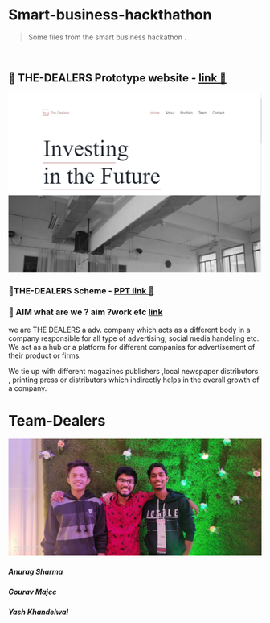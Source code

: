 # Smart-business-hackthathon
> Some files from the smart business hackathon .

<br>

## 🔷 THE-DEALERS Prototype website - [ link 🔎](https://bit.ly/381FWYJ)
<img alt="Team-Dealers" src="https://github.com/varuogm/smart-business-hackthathon/blob/master/dealersWEb.jpg?raw=true" width="800"/>

   ### 🔷THE-DEALERS Scheme  - [PPT link 🔎](https://github.com/varuogm/smart-business-hackthathon/blob/master/The%20Dealers.pptx)

 ### 🔷 AIM what are we ? aim ?work etc [ link](https://github.com/varuogm/smart-business-hackthathon/blob/master/what%20are%20we%20%3F%20aim%20%3Fwork%20etc)
 we are THE DEALERS a adv. company which acts as a different body in a company 
responsible for all type of advertising, social media handeling etc.
We act as a hub or a platform for different companies for advertisement of their product or firms.

We tie up with different magazines publishers ,local  newspaper distributors ,
printing press or distributors which indirectly helps in the overall growth of a company.

# Team-Dealers
 <img alt="Team-Dealers" src="https://github.com/varuogm/smart-business-hackthathon/blob/master/Team-dealers.jpeg?raw=true" width="800"/>
 
   ##### Anurag Sharma 
  #####   Gourav Majee
  #####   Yash Khandelwal            
                        
